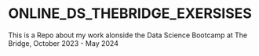 # ONLINE_DS_THEBRIDGE_EXERSISES
This is a Repo about my work alonside the Data Science Bootcamp at The Bridge, October 2023 - May 2024
